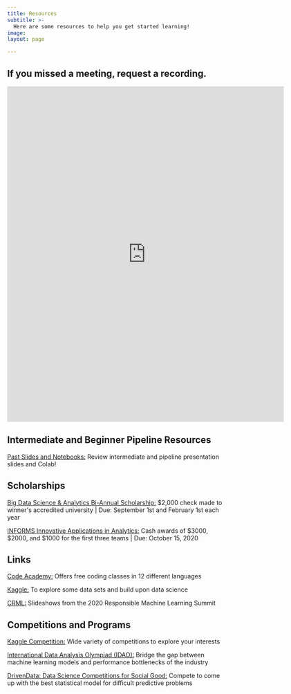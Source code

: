 ```yaml
---
title: Resources
subtitle: >-
  Here are some resources to help you get started learning!
image:
layout: page

---
```

## If you missed a meeting, request a recording.
<iframe src="https://docs.google.com/forms/d/e/1FAIpQLScnN0wynfD4STi8bklzbkQPvjKZJ9KVwDfRixlrSHE5nk-DCQ/viewform?embedded=true" width="640" height="776" frameborder="0" marginheight="0" marginwidth="0">Loading…</iframe>

## Intermediate and Beginner Pipeline Resources
[Past Slides and Notebooks:](https://drive.google.com/drive/folders/1nbSnA1SH17mV0-RLNgw1Y0Vxj6ib5K04?usp=sharin "Past Slides/Notebooks") Review intermediate and pipeline presentation slides and Colab!


## Scholarships

[Big Data Science & Analytics Bi-Annual Scholarship:](http://www.mastersofbusinessanalytics.com/scholarships/big-data-analytics-scholarship/ "Big Data Scholarship") $2,000 check made to winner's accredited university | Due: September 1st and February 1st each year

[INFORMS Innovative Applications in Analytics:](https://www.informs.org/Recognizing-Excellence/Community-Prizes/Analytics-Society/Innovative-Applications-in-Analytics-Award/Innovative-Applications-in-Analytics-Award-Application-Process "INFORMS Scholarship") Cash awards of $3000, $2000, and $1000 for the first three teams | Due: October 15, 2020

## Links

[Code Academy:](https://www.codecademy.com/learn/paths/data-science "Code Academy") Offers free coding classes in 12 different languages

[Kaggle:](https://www.kaggle.com/learn/overview "Kaggle") To explore some data sets and build upon data science

[CRML:](https://slideslive.com/crml-uc-santa-barbara "CRML") Slideshows from the 2020 Responsible Machine Learning Summit

## Competitions and Programs

[Kaggle Competition:](https://www.kaggle.com/competitions "Kaggle") Wide variety of competitions to explore your interests

[International Data Analysis Olympiad (IDAO):](https://idao.world/ "IDAO") Bridge the gap between machine learning models and performance bottlenecks of the industry

[DrivenData: Data Science Competitions for Social Good:](https://www.drivendata.org/competitions/ "DrivenData") Compete to come up with the best statistical model for difficult predictive problems
